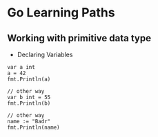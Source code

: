 # Go Learning Paths
## Working with primitive data type
- Declaring Variables
```
var a int
a = 42
fmt.Println(a)

// other way
var b int = 55
fmt.Println(b)

// other way
name := "Badr"
fmt.Println(name)
```
